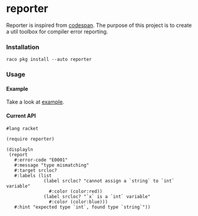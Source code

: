 # reporter

Reporter is inspired from [codespan](https://github.com/brendanzab/codespan). The purpose of this project is to create a util toolbox for compiler error reporting.

### Installation

```racket
raco pkg install --auto reporter
```

### Usage

#### Example

Take a look at [example](https://github.com/racket-tw/reporter/tree/develop/example).

#### Current API

```racket
#lang racket

(require reporter)

(displayln
 (report
   #:error-code "E0001"
   #:message "type mismatching"
   #:target srcloc?
   #:labels (list
              (label srcloc? "cannot assign a `string` to `int` variable"
                #:color (color:red))
              (label srcloc? "`x` is a `int` variable"
                #:color (color:blue)))
   #:hint "expected type `int`, found type `string`"))
```
